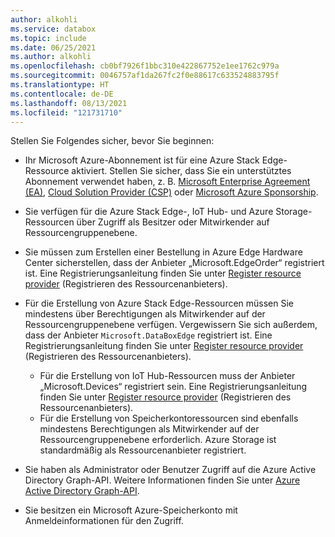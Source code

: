 ```yaml
---
author: alkohli
ms.service: databox
ms.topic: include
ms.date: 06/25/2021
ms.author: alkohli
ms.openlocfilehash: cb0bf7926f1bbc310e422867752e1ee1762c979a
ms.sourcegitcommit: 0046757af1da267fc2f0e88617c633524883795f
ms.translationtype: HT
ms.contentlocale: de-DE
ms.lasthandoff: 08/13/2021
ms.locfileid: "121731710"
---
```

Stellen Sie Folgendes sicher, bevor Sie beginnen:

* Ihr Microsoft Azure-Abonnement ist für eine Azure Stack Edge-Ressource aktiviert. Stellen Sie sicher, dass Sie ein unterstütztes Abonnement verwendet haben, z. B. [Microsoft Enterprise Agreement (EA)](https://azure.microsoft.com/overview/sales-number/), [Cloud Solution Provider (CSP)](/partner-center/azure-plan-lp) oder [Microsoft Azure Sponsorship](https://azure.microsoft.com/offers/ms-azr-0036p/).
* Sie verfügen für die Azure Stack Edge-, IoT Hub- und Azure Storage-Ressourcen über Zugriff als Besitzer oder Mitwirkender auf Ressourcengruppenebene.

* Sie müssen zum Erstellen einer Bestellung in Azure Edge Hardware Center sicherstellen, dass der Anbieter „Microsoft.EdgeOrder“ registriert ist. Eine Registrierungsanleitung finden Sie unter [Register resource provider](../articles/databox-online/azure-stack-edge-gpu-manage-access-power-connectivity-mode.md#register-resource-providers) (Registrieren des Ressourcenanbieters).   
* Für die Erstellung von Azure Stack Edge-Ressourcen müssen Sie mindestens über Berechtigungen als Mitwirkender auf der Ressourcengruppenebene verfügen. Vergewissern Sie sich außerdem, dass der Anbieter `Microsoft.DataBoxEdge` registriert ist. Eine Registrierungsanleitung finden Sie unter [Register resource provider](../articles/databox-online/azure-stack-edge-gpu-manage-access-power-connectivity-mode.md#register-resource-providers) (Registrieren des Ressourcenanbieters).
  * Für die Erstellung von IoT Hub-Ressourcen muss der Anbieter „Microsoft.Devices“ registriert sein. Eine Registrierungsanleitung finden Sie unter [Register resource provider](../articles/databox-online/azure-stack-edge-gpu-manage-access-power-connectivity-mode.md#register-resource-providers) (Registrieren des Ressourcenanbieters).
  * Für die Erstellung von Speicherkontoressourcen sind ebenfalls mindestens Berechtigungen als Mitwirkender auf der Ressourcengruppenebene erforderlich. Azure Storage ist standardmäßig als Ressourcenanbieter registriert.
* Sie haben als Administrator oder Benutzer Zugriff auf die Azure Active Directory Graph-API. Weitere Informationen finden Sie unter [Azure Active Directory Graph-API](/previous-versions/azure/ad/graph/howto/azure-ad-graph-api-permission-scopes#default-access-for-administrators-users-and-guest-users-).
* Sie besitzen ein Microsoft Azure-Speicherkonto mit Anmeldeinformationen für den Zugriff.